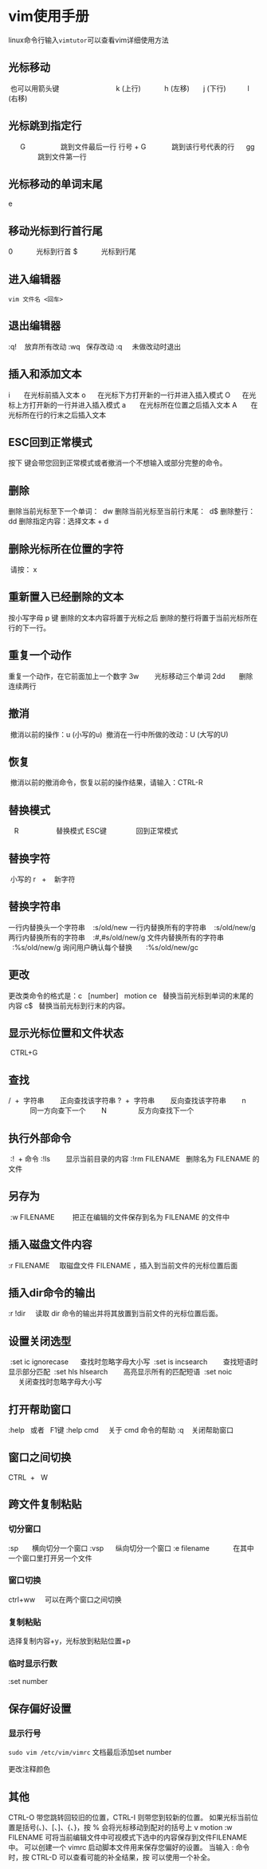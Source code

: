 # vim使用手册

linux命令行输入`vimtutor`可以查看vim详细使用方法

## 光标移动
 也可以用箭头键
                            k (上行) 
          h (左移)       j (下行)           l (右移)

## 光标跳到指定行
      G                  跳到文件最后一行
行号 + G             跳到该行号代表的行
     gg                 跳到文件第一行

## 光标移动的单词末尾
e

## 移动光标到行首行尾
0            光标到行首
$            光标到行尾

## 进入编辑器
`vim 文件名 <回车>`
 
## 退出编辑器
:q!    放弃所有改动
:wq   保存改动
 :q     未做改动时退出

## 插入和添加文本
i       在光标前插入文本
o      在光标下方打开新的一行并进入插入模式
O      在光标上方打开新的一行并进入插入模式
a       在光标所在位置之后插入文本
A       在光标所在行的行末之后插入文本

## ESC回到正常模式
按下 <ESC> 键会带您回到正常模式或者撤消一个不想输入或部分完整的命令。

## 删除
删除当前光标至下一个单词：  dw
删除当前光标至当前行末尾：  d$
删除整行：dd
删除指定内容：选择文本 + d

## 删除光标所在位置的字符
 请按： x

## 重新置入已经删除的文本
按小写字母 p 键
删除的文本内容将置于光标之后
删除的整行将置于当前光标所在行的下一行。

## 重复一个动作
重复一个动作，在它前面加上一个数字
3w        光标移动三个单词
2dd       删除连续两行

## 撤消
 撤消以前的操作：u (小写的u)
 撤消在一行中所做的改动：U (大写的U)

## 恢复
 撤消以前的撤消命令，恢复以前的操作结果，请输入：CTRL-R

## 替换模式
   R                   替换模式
ESC键               回到正常模式

## 替换字符
 小写的 r   +    新字符

## 替换字符串
一行内替换头一个字符串    :s/old/new
一行内替换所有的字符串    :s/old/new/g
两行内替换所有的字符串    :#,#s/old/new/g
文件内替换所有的字符串    :%s/old/new/g
询问用户确认每个替换       :%s/old/new/gc

## 更改
更改类命令的格式是：c   [number]   motion
ce   替换当前光标到单词的末尾的内容
c$   替换当前光标到行末的内容。
 
## 显示光标位置和文件状态
 CTRL+G

## 查找
/  +  字符串        正向查找该字符串
?  +  字符串        反向查找该字符串
       n                 同一方向查下一个
       N                反方向查找下一个

## 执行外部命令
 :!  + 命令
:!ls        显示当前目录的内容
:!rm FILENAME   删除名为 FILENAME 的文件

## 另存为
 :w FILENAME         把正在编辑的文件保存到名为 FILENAME 的文件中

## 插入磁盘文件内容
:r FILENAME     取磁盘文件 FILENAME ，插入到当前文件的光标位置后面
 
## 插入dir命令的输出
:r !dir     读取 dir 命令的输出并将其放置到当前文件的光标位置后面。

## 设置关闭选型
 :set ic ignorecase      查找时忽略字母大小写
 :set is incsearch        查找短语时显示部分匹配
 :set hls hlsearch        高亮显示所有的匹配短语
 :set noic                   关闭查找时忽略字母大小写

## 打开帮助窗口
:help   或者   F1键
:help cmd     关于 cmd 命令的帮助
:q    关闭帮助窗口

## 窗口之间切换
CTRL  +   W

## 跨文件复制粘贴
### 切分窗口
:sp       横向切分一个窗口
:vsp      纵向切分一个窗口
:e filename            在其中一个窗口里打开另一个文件

### 窗口切换
ctrl+ww     可以在两个窗口之间切换

### 复制粘贴
选择复制内容+y，光标放到粘贴位置+p

### 临时显示行数
:set number

## 保存偏好设置
### 显示行号
`sudo vim /etc/vim/vimrc`
文档最后添加set number


更改注释颜色




## 其他
CTRL-O 带您跳转回较旧的位置，CTRL-I 则带您到较新的位置。
如果光标当前位置是括号(、)、[、]、{、}，按 % 会将光标移动到配对的括号上
v motion :w FILENAME 可将当前编辑文件中可视模式下选中的内容保存到文件FILENAME 中。
可以创建一个 vimrc 启动脚本文件用来保存您偏好的设置。
当输入 : 命令时，按 CTRL-D 可以查看可能的补全结果，按 <TAB> 可以使用一个补全。






